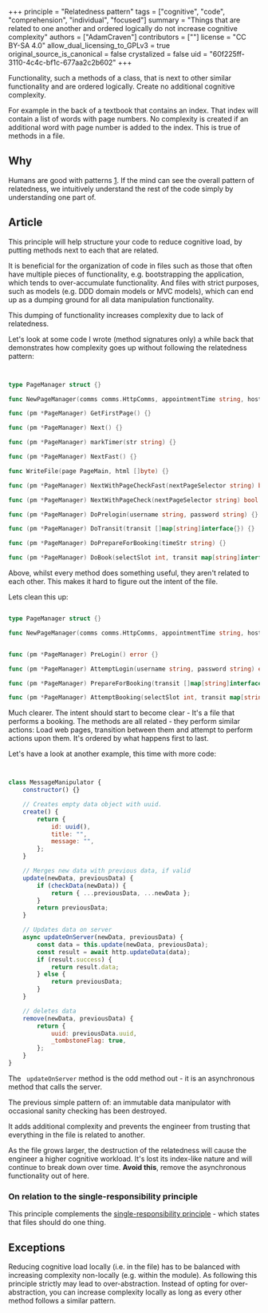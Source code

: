 +++
principle = "Relatedness pattern"
tags = ["cognitive", "code", "comprehension", "individual", "focused"]
summary = "Things that are related to one another and ordered logically do not increase cognitive complexity"
authors = ["AdamCraven"]
contributors = [""]
license = "CC BY-SA 4.0"
allow_dual_licensing_to_GPLv3 = true
original_source_is_canonical = false
crystalized = false
uid = "60f225ff-3110-4c4c-bf1c-677aa2c2b602"
+++


Functionality, such a methods of a class, that is next to other similar functionality and are ordered logically. Create no additional cognitive complexity.

For example in the back of a textbook that contains an index. That index will contain a list of words with page numbers. No complexity is created if an additional word with page number is added to the index. This is true of methods in a file.

## Why
Humans are good with patterns [1](https://www.ncbi.nlm.nih.gov/pmc/articles/PMC4141622/). If the mind can see the overall pattern of relatedness, we intuitively understand the rest of the code simply by understanding one part of.

## Article

This principle will help structure your code to reduce cognitive load, by putting methods next to each that are related.

It is beneficial for the organization of code in files such as those that often have multiple pieces of functionality, e.g. bootstrapping the application, which tends to over-accumulate functionality. And files with strict purposes, such as models (e.g. DDD domain models or MVC models), which can end up as a dumping ground for all data manipulation functionality.

This dumping of functionality increases complexity due to lack of relatedness.

Let's look at some code I wrote (method signatures only) a while back that demonstrates how complexity goes up without following the relatedness pattern:

```go


type PageManager struct {}

func NewPageManager(comms comms.HttpComms, appointmentTime string, host string, attempts int) *PageManager {}

func (pm *PageManager) GetFirstPage() {}

func (pm *PageManager) Next() {}

func (pm *PageManager) markTimer(str string) {}

func (pm *PageManager) NextFast() {}

func WriteFile(page PageMain, html []byte) {}

func (pm *PageManager) NextWithPageCheckFast(nextPageSelector string) bool {}

func (pm *PageManager) NextWithPageCheck(nextPageSelector string) bool {}

func (pm *PageManager) DoPrelogin(username string, password string) {}

func (pm *PageManager) DoTransit(transit []map[string]interface{}) {}

func (pm *PageManager) DoPrepareForBooking(timeStr string) {}

func (pm *PageManager) DoBook(selectSlot int, transit map[string]interface{}) error {}


```

Above, whilst every method does something useful, they aren't related to each other. This makes it hard to figure out the intent of the file.

Lets clean this up:

```go

type PageManager struct {}

func NewPageManager(comms comms.HttpComms, appointmentTime string, host string, attempts int) *PageManager {}


func (pm *PageManager) PreLogin() error {}

func (pm *PageManager) AttemptLogin(username string, password string) error {}

func (pm *PageManager) PrepareForBooking(transit []map[string]interface{}) error {}

func (pm *PageManager) AttemptBooking(selectSlot int, transit map[string]interface{}) error {}

```

Much clearer. The intent should start to become clear - It's a file that performs a booking. The methods are all related - they perform similar actions: Load web pages, transition between them and attempt to perform actions upon them. It's ordered by what happens first to last.


Let's have a look at another example, this time with more code:

```js


class MessageManipulator {
    constructor() {}

    // Creates empty data object with uuid.
    create() {
        return {
            id: uuid(),
            title: "",
            message: "",
        };
    }

    // Merges new data with previous data, if valid
    update(newData, previousData) {
        if (checkData(newData)) {
            return { ...previousData, ...newData };
        }
        return previousData;
    }

    // Updates data on server
    async updateOnServer(newData, previousData) {
        const data = this.update(newData, previousData);
        const result = await http.updateData(data);
        if (result.success) {
            return result.data;
        } else {
            return previousData;
        }
    }

    // deletes data
    remove(newData, previousData) {
        return {
            uuid: previousData.uuid,
            _tombstoneFlag: true,
        };
    }
}

```

The ` updateOnServer` method is the odd method out - it is an asynchronous method that calls the server.

The previous simple pattern of: an immutable data manipulator with occasional sanity checking has been destroyed.

It adds additional complexity and prevents the engineer from trusting that everything in the file is related to another.

As the file grows larger, the destruction of the relatedness will cause the engineer a higher cognitive workload. It's lost its index-like nature and will continue to break down over time. **Avoid this**, remove the asynchronous functionality out of here.

### On relation to the single-responsibility principle

This principle complements the [single-responsibility principle](https://principles.dev/p/single-responsibility-principle/) - which states that files should do one thing.

## Exceptions

Reducing cognitive load locally (i.e. in the file) has to be balanced with increasing complexity non-locally (e.g. within the module). As following this principle strictly may lead to over-abstraction. Instead of opting for over-abstraction, you can increase complexity locally as long as every other method follows a similar pattern.
